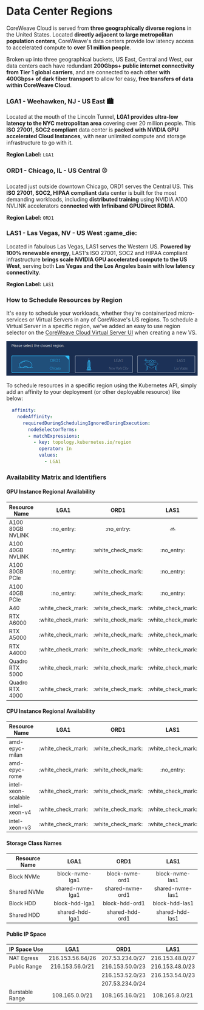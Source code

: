 # Data Center Regions

CoreWeave Cloud is served from **three geographically diverse regions** in the United States. Located **directly adjacent to large metropolitan population centers**, CoreWeave's data centers provide low latency access to accelerated compute to **over 51 million people**.

Broken up into three geographical buckets, US East, Central and West, our data centers each have redundant **200Gbps+ public internet connectivity from Tier 1 global carriers**, and are connected to each other **with 400Gbps+ of dark fiber transport** to allow for easy, **free transfers of data within CoreWeave Cloud**.

### LGA1 - Weehawken, NJ - US East :cityscape:

Located at the mouth of the Lincoln Tunnel, **LGA1 provides ultra-low latency to the NYC metropolitan area** covering over 20 million people. This **ISO 27001, SOC2 compliant** data center is **packed with NVIDIA GPU accelerated Cloud Instances**, with near unlimited compute and storage infrastructure to go with it.

**Region Label:** `LGA1`

### ORD1 - Chicago, IL - US Central :baseball:

Located just outside downtown Chicago, ORD1 serves the Central US. This **ISO 27001, SOC2, HIPAA compliant** data center is built for the most demanding workloads, including **distributed training** using NVIDIA A100 NVLINK accelerators **connected with Infiniband GPUDirect RDMA**.

**Region Label:** `ORD1`

### LAS1 - Las Vegas, NV - US West :game\_die:

Located in fabulous Las Vegas, LAS1 serves the Western US. **Powered by 100% renewable energy**, LAS1's ISO 27001, SOC2 and HIPAA compliant infrastructure **brings scale NVIDIA GPU accelerated compute to the US West**, serving both **Las Vegas and the Los Angeles basin with low latency connectivity**.&#x20;

**Region Label:** `LAS1`

### How to Schedule Resources by Region

It's easy to schedule your workloads, whether they're containerized micro-services or Virtual Servers in any of CoreWeave's US regions. To schedule a Virtual Server in a specific region, we've added an easy to use region selector on the [CoreWeave Cloud Virtual Server UI](https://cloud.coreweave.com/virtual-servers) when creating a new VS.

![](.gitbook/assets/regions.png)

To schedule resources in a specific region using the Kubernetes API, simply add an affinity to your deployment (or other deployable resource) like below:

```yaml
  affinity:
    nodeAffinity:
      requiredDuringSchedulingIgnoredDuringExecution:
        nodeSelectorTerms:
        - matchExpressions:
          - key: topology.kubernetes.io/region
            operator: In
            values:
              - LGA1
```

### Availability Matrix and Identifiers

#### GPU Instance Regional Availability

| Resource Name    |         LGA1         |         ORD1         |         LAS1         |
| ---------------- | :------------------: | :------------------: | :------------------: |
| A100 80GB NVLINK |      :no\_entry:     |      :no\_entry:     |        :soon:        |
| A100 40GB NVLINK |      :no\_entry:     | :white\_check\_mark: |      :no\_entry:     |
| A100 80GB PCIe   |      :no\_entry:     | :white\_check\_mark: |      :no\_entry:     |
| A100 40GB PCIe   |      :no\_entry:     | :white\_check\_mark: |      :no\_entry:     |
| A40              | :white\_check\_mark: | :white\_check\_mark: | :white\_check\_mark: |
| RTX A6000        | :white\_check\_mark: | :white\_check\_mark: | :white\_check\_mark: |
| RTX A5000        | :white\_check\_mark: | :white\_check\_mark: | :white\_check\_mark: |
| RTX A4000        | :white\_check\_mark: | :white\_check\_mark: | :white\_check\_mark: |
| Quadro RTX 5000  | :white\_check\_mark: | :white\_check\_mark: | :white\_check\_mark: |
| Quadro RTX 4000  | :white\_check\_mark: | :white\_check\_mark: | :white\_check\_mark: |

#### CPU Instance Regional Availability

| Resource Name       |         LGA1         |         ORD1         |         LAS1         |
| ------------------- | :------------------: | :------------------: | :------------------: |
| amd-epyc-milan      | :white\_check\_mark: | :white\_check\_mark: | :white\_check\_mark: |
| amd-epyc-rome       | :white\_check\_mark: | :white\_check\_mark: |      :no\_entry:     |
| intel-xeon-scalable | :white\_check\_mark: | :white\_check\_mark: | :white\_check\_mark: |
| intel-xeon-v4       | :white\_check\_mark: | :white\_check\_mark: | :white\_check\_mark: |
| intel-xeon-v3       | :white\_check\_mark: | :white\_check\_mark: | :white\_check\_mark: |

#### Storage Class Names

| Resource Name |       LGA1       |       ORD1       |       LAS1       |
| ------------- | :--------------: | :--------------: | :--------------: |
| Block NVMe    |  block-nvme-lga1 |  block-nvme-ord1 |  block-nvme-las1 |
| Shared NVMe   | shared-nvme-lga1 | shared-nvme-ord1 | shared-nvme-las1 |
| Block HDD     |  block-hdd-lga1  |  block-hdd-ord1  |  block-hdd-las1  |
| Shared HDD    |  shared-hdd-lga1 |  shared-hdd-ord1 |  shared-hdd-las1 |

#### Public IP Space

| IP Space Use    |       LGA1       |       ORD1      |       LAS1      |
| --------------- | :--------------: | :-------------: | :-------------: |
| NAT Egress      | 216.153.56.64/26 | 207.53.234.0/27 | 216.153.48.0/27 |
| Public Range    |  216.153.56.0/21 | 216.153.50.0/23 | 216.153.48.0/23 |
|                 |                  | 216.153.52.0/23 | 216.153.54.0/23 |
|                 |                  | 207.53.234.0/24 |                 |
| Burstable Range |  108.165.0.0/21  | 108.165.16.0/21 |  108.165.8.0/21 |
